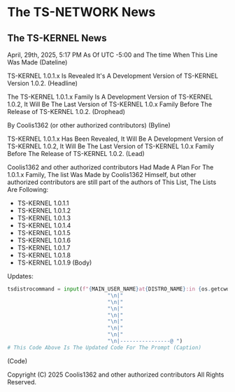 # The TS-NETWORK News

## The TS-KERNEL News

April, 29th, 2025, 5:17 PM As Of UTC -5:00 and The time When This Line Was Made (Dateline)

TS-KERNEL 1.0.1.x Is Revealed It's A Development Version of TS-KERNEL Version 1.0.2. (Headline)

The TS-KERNEL 1.0.1.x Family Is A Development Version of TS-KERNEL 1.0.2, It Will Be The Last Version of TS-KERNEL 1.0.x Family Before The Release of TS-KERNEL 1.0.2. (Drophead)

By Coolis1362 (or other authorized contributors) (Byline)


TS-KERNEL 1.0.1.x Has Been Revealed, It Will Be A Development Version of TS-KERNEL 1.0.2, It Will Be The Last Version of TS-KERNEL 1.0.x Family Before The Release of TS-KERNEL 1.0.2. (Lead)

Coolis1362 and other authorized contributors Had Made A Plan For The 1.0.1.x Family, The list Was Made by Coolis1362 Himself, but other authorized contributors are still part of the authors of This List, The Lists Are Following:

- TS-KERNEL 1.0.1.1
- TS-KERNEL 1.0.1.2
- TS-KERNEL 1.0.1.3
- TS-KERNEL 1.0.1.4
- TS-KERNEL 1.0.1.5
- TS-KERNEL 1.0.1.6
- TS-KERNEL 1.0.1.7
- TS-KERNEL 1.0.1.8
- TS-KERNEL 1.0.1.9
(Body)

Updates:

```python
tsdistrocommand = input(f"{MAIN_USER_NAME}at{DISTRO_NAME}:in {os.getcwd()}"
                                "\n|"
                                "\n|"
                                "\n|"
                                "\n|"
                                "\n|"
                                "\n|"
                                "\n|"
                                "\n|----------------@ ")
# This Code Above Is The Updated Code For The Prompt (Caption)
```

(Code)

Copyright (C) 2025 Coolis1362 and other authorized contributors All Rights Reserved.